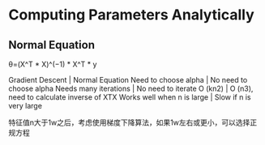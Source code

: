 # Computing Parameters Analytically
## Normal Equation

θ=(X^T * X)^(−1) * X^T * y


Gradient Descent	|   Normal Equation
Need to choose alpha	| No need to choose alpha
Needs many iterations |	No need to iterate
O (kn2)	| O (n3), need to calculate inverse of XTX
Works well when n is large | Slow if n is very large

特征值n大于1w之后，考虑使用梯度下降算法，如果1w左右或更小，可以选择正规方程

